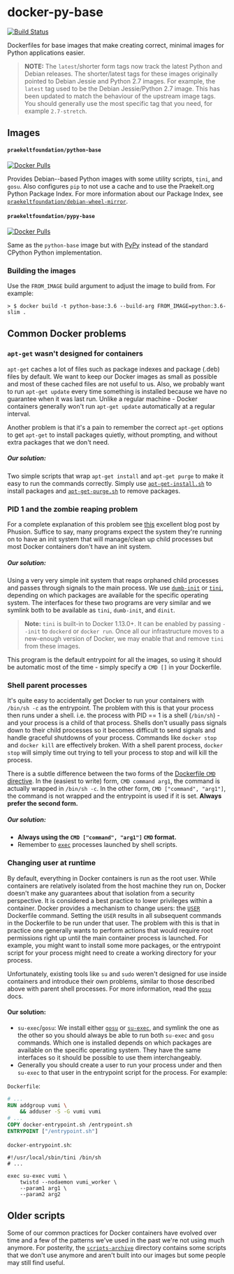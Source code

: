 # docker-py-base
[![Build Status](https://flat.badgen.net/travis/praekeltfoundation/docker-py-base/master)](https://travis-ci.org/praekeltfoundation/docker-py-base)

Dockerfiles for base images that make creating correct, minimal images for Python applications easier.

> **NOTE:** The `latest`/shorter form tags now track the latest Python and Debian releases. The shorter/latest tags for these images originally pointed to Debian Jessie and Python 2.7 images. For example, the `latest` tag used to be the Debian Jessie/Python 2.7 image. This has been updated to match the behaviour of the upstream image tags. You should generally use the most specific tag that you need, for example `2.7-stretch`.

## Images
#### `praekeltfoundation/python-base`
[![Docker Pulls](https://flat.badgen.net/docker/pulls/praekeltfoundation/python-base)](https://hub.docker.com/r/praekeltfoundation/python-base/)

Provides Debian--based Python images with some utility scripts, `tini`, and `gosu`. Also configures `pip` to not use a cache and to use the Praekelt.org Python Package Index. For more information about our Package Index, see [`praekeltfoundation/debian-wheel-mirror`](https://github.com/praekeltfoundation/debian-wheel-mirror).

#### `praekeltfoundation/pypy-base`
[![Docker Pulls](https://flat.badgen.net/docker/pulls/praekeltfoundation/pypy-base)](https://hub.docker.com/r/praekeltfoundation/pypy-base/)

Same as the `python-base` image but with [PyPy](http://pypy.org) instead of the standard CPython Python implementation.

### Building the images
Use the `FROM_IMAGE` build argument to adjust the image to build from. For example:

```
> $ docker build -t python-base:3.6 --build-arg FROM_IMAGE=python:3.6-slim .
```

## Common Docker problems
### `apt-get` wasn't designed for containers
`apt-get` caches a lot of files such as package indexes and package (.deb) files by default. We want to keep our Docker images as small as possible and most of these cached files are not useful to us. Also, we probably want to run `apt-get update` every time something is installed because we have no guarantee when it was last run. Unlike a regular machine - Docker containers generally won't run `apt-get update` automatically at a regular interval.

Another problem is that it's a pain to remember the correct `apt-get` options to get `apt-get` to install packages quietly, without prompting, and without extra packages that we don't need.

##### Our solution:
Two simple scripts that wrap `apt-get install` and `apt-get purge` to make it easy to run the commands correctly. Simply use [`apt-get-install.sh`](debian/scripts/apt-get-install.sh) to install packages and [`apt-get-purge.sh`](debian/scripts/apt-get-purge.sh) to remove packages.

### PID 1 and the zombie reaping problem
For a complete explanation of this problem see [this](https://blog.phusion.nl/2015/01/20/docker-and-the-pid-1-zombie-reaping-problem/) excellent blog post by Phusion. Suffice to say, many programs expect the system they're running on to have an init system that will manage/clean up child processes but most Docker containers don't have an init system.

##### Our solution:
Using a very very simple init system that reaps orphaned child processes and passes through signals to the main process. We use [`dumb-init`](https://github.com/Yelp/dumb-init) or [`tini`](https://github.com/krallin/tini), depending on which packages are available for the specific operating system. The interfaces for these two programs are very similar and we symlink both to be available as `tini`, `dumb-init`, and `dinit`.

> **Note:** `tini` is built-in to Docker 1.13.0+. It can be enabled by passing `--init` to `dockerd` or `docker run`. Once all our infrastructure moves to a new-enough version of Docker, we may enable that and remove `tini` from these images.

This program is the default entrypoint for all the images, so using it should be automatic most of the time - simply specify a `CMD []` in your Dockerfile.

### Shell parent processes
It's quite easy to accidentally get Docker to run your containers with `/bin/sh -c` as the entrypoint. The problem with this is that your process then runs under a shell. i.e. the process with PID == 1 is a shell (`/bin/sh`) - and your process is a child of that process. Shells don't usually pass signals down to their child processes so it becomes difficult to send signals and handle graceful shutdowns of your process. Commands like `docker stop` and `docker kill` are effectively broken. With a shell parent process, `docker stop` will simply time out trying to tell your process to stop and will kill the process.

There is a subtle difference between the two forms of the [Dockerfile `CMD` directive](https://docs.docker.com/engine/reference/builder/#cmd). In the (easiest to write) form, `CMD command arg1`, the command is actually wrapped in `/bin/sh -c`. In the other form, `CMD ["command", "arg1"]`, the command is not wrapped and the entrypoint is used if it is set. **Always prefer the second form.**

##### Our solution:
* **Always using the `CMD ["command", "arg1"]` `CMD` format.**
* Remember to [`exec`](http://www.grymoire.com/Unix/Sh.html#uh-72) processes launched by shell scripts.

### Changing user at runtime
By default, everything in Docker containers is run as the root user. While containers are relatively isolated from the host machine they run on, Docker doesn't make any guarantees about that isolation from a security perspective. It is considered a best practice to lower privileges within a container. Docker provides a mechanism to change users: the [`USER`](https://docs.docker.com/engine/reference/builder/#/user) Dockerfile command. Setting the `USER` results in all subsequent commands in the Dockerfile to be run under that user. The problem with this is that in practice one generally wants to perform actions that would require root permissions right up until the main container process is launched. For example, you might want to install some more packages, or the entrypoint script for your process might need to create a working directory for your process.

Unfortunately, existing tools like `su` and `sudo` weren't designed for use inside containers and introduce their own problems, similar to those described above with parent shell processes. For more information, read the [`gosu`](https://github.com/tianon/gosu#why) docs.

#### Our solution:
* `su-exec`/`gosu`: We install either [`gosu`](https://github.com/tianon/gosu) or [`su-exec`](https://github.com/ncopa/su-exec), and symlink the one as the other so you should always be able to run both `su-exec` and `gosu` commands. Which one is installed depends on which packages are available on the specific operating system. They have the same interfaces so it should be possible to use them interchangeably.
* Generally you should create a user to run your process under and then `su-exec` to that user in the entrypoint script for the process. For example:

`Dockerfile`:
```dockerfile
# ...
RUN addgroup vumi \
    && adduser -S -G vumi vumi
# ...
COPY docker-entrypoint.sh /entrypoint.sh
ENTRYPOINT ["/entrypoint.sh"]
```

`docker-entrypoint.sh`:
```shell
#!/usr/local/sbin/tini /bin/sh
# ...

exec su-exec vumi \
    twistd --nodaemon vumi_worker \
    --param1 arg1 \
    --param2 arg2
```

## Older scripts
Some of our common practices for Docker containers have evolved over time and a few of the patterns we've used in the past we're not using much anymore. For posterity, the [`scripts-archive`](scripts-archive) directory contains some scripts that we don't use anymore and aren't built into our images but some people may still find useful.
